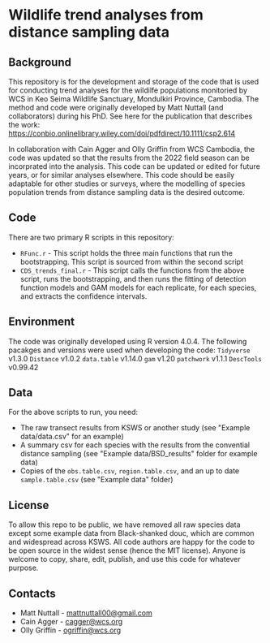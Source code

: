 # Wildlife trend analyses from distance sampling data

## Background

This repository is for the development and storage of the code that is used for conducting trend analyses for the wildilfe populations monitoried by WCS in Keo Seima Wildlife Sanctuary, Mondulkiri Province, Cambodia. The method and code were originally developed by Matt Nuttall (and collaborators) during his PhD. See here for the publication that describes the work: https://conbio.onlinelibrary.wiley.com/doi/pdfdirect/10.1111/csp2.614

In collaboration with Cain Agger and Olly Griffin from WCS Cambodia, the code was updated so that the results from the 2022 field season can be incorprated into the analysis. This code can be updated or edited for future years, or for similar analyses elsewhere. This code should be easily adaptable for other studies or surveys, where the modelling of species population trends from distance sampling data is the desired outcome.

## Code

There are two primary R scripts in this repository:

* `RFunc.r` - This script holds the three main functions that run the bootstrapping. This script is sourced from within the second script
* `CDS_trends_final.r` - This script calls the functions from the above script, runs the bootstrapping, and then runs the fitting of detection function models and GAM models for each replicate, for each species, and extracts the confidence intervals.

## Environment

The code was originally developed using R version 4.0.4. The following pacakges and versions were used when developing the code:
`Tidyverse` v1.3.0
`Distance` v1.0.2
`data.table` v1.14.0
`gam` v1.20
`patchwork` v1.1.1
`DescTools` v0.99.42

## Data

For the above scripts to run, you need: 

* The raw transect results from KSWS or another study (see "Example data/data.csv" for an example) 
* A summary csv for each species with the results from the convential distance sampling (see "Example data/BSD_results" folder for example data)
* Copies of the `obs.table.csv`, `region.table.csv`, and an up to date `sample.table.csv` (see "Example data" folder)

## License 

To allow this repo to be public, we have removed all raw species data except some example data from Black-shanked douc, which are common and widespread across KSWS. All code authors are happy for the code to be open source in the widest sense (hence the MIT license). Anyone is welcome to copy, share, edit, publish, and use this code for whatever purpose. 

## Contacts

* Matt Nuttall - mattnuttall00@gmail.com
* Cain Agger - cagger@wcs.org
* Olly Griffin - ogriffin@wcs.org

